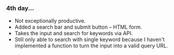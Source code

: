 ### 4th day...

- Not exceptionally productive.
- Added a search bar and submit button – HTML form.
- Takes the input and search for keywords via API.
- Still only able to search with single keyword because I haven't implemented a function to turn the input into a valid query URL.
